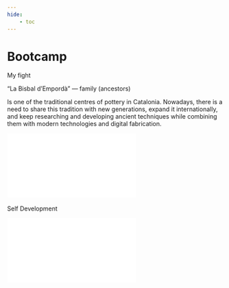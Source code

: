 ```yaml
---
hide:
    - toc
---
```


# Bootcamp

My fight

“La Bisbal d’Empordà” — family (ancestors)

Is one of the traditional centres of pottery in Catalonia.
Nowadays, there is a need to share this tradition with new generations, expand it internationally, and keep researching and developing ancient techniques while combining them with modern technologies and digital fabrication.

![](../files/MarcPares_MyFight.pdf)


Self Development

![](../files/MarcPares_SelfDevelop.pdf)
